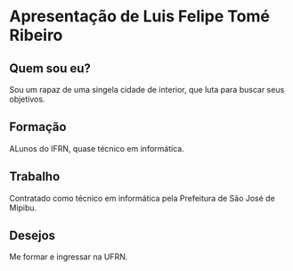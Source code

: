 # Apresentação de Luis Felipe Tomé Ribeiro

## Quem sou eu?
Sou um rapaz de uma singela cidade de interior, que luta para buscar seus objetivos. 

## Formação
ALunos do IFRN, quase técnico em informática.

## Trabalho
Contratado como técnico em informática pela Prefeitura de São José de Mipibu.

## Desejos

Me formar e ingressar na UFRN.
